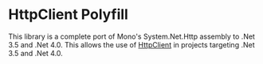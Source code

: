 # HttpClient Polyfill

This library is a complete port of Mono's System.Net.Http assembly to .Net 3.5 and .Net 4.0.  This allows
the use of [HttpClient](https://msdn.microsoft.com/en-us/library/system.net.http.httpclient(v=vs.118).aspx)
in projects targeting .Net 3.5 and .Net 4.0.